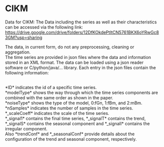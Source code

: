 # CIKM
Data for CIKM:
The Data including the series as well as their characteristics can be accessed via the following link:
https://drive.google.com/drive/folders/12DfKOkdePtltCN5761BKX6oYRwGc83GM?usp=sharing

The data, in current form, do not any preprocessing, cleaning or aggregation.
<br/>
The time series are provided in json files where the data and information stored in an XML format. The data can be loaded using a json reader software or C/python/java/... library.
Each entry in the json files contain the following information:

<br/>
*ID* indicates the id of a specific time series.
<br/>
*modelType* shows the way through which the time series components are combined with the same order as shown in the paper.
<br/>
*noiseType* shows the type of the model, 0:fGn, 1:fBm, and 2:mBm.
<br/>
*nSamples* indicates the number of samples in the time series.
<br/>
*_scaleCoeff* indicates the scale of the time series.
<br/>
*_signal1* contains the final time series, *_signalT* contains the trend, *_signalS* contains the seasonal component and *_signalI* contains the irregular component.
<br/>
Also *trendConf* and *_seasonalConf* provide details about the configuration of the trend and seasonal component, respectively.
<br/>
